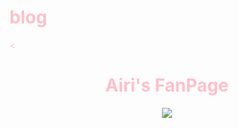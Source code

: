 # blog<!DOCTYPE html>
<html>
<head>
	<title>Blog Post</title>
	<link href="https://upload.wikimedia.org/wikipedia/commons/thumb/3/3aHalsey_LA_%283%29.PNG/220px-Halsey_LA_%283%29.PNG"> 


	
		
			
		


</head>
<body>

<<html>
<body text="pink">

<center><h1>Airi's FanPage</h1></center>
<center><img src="https://upload.wikimedia.org/wikipedia/commons/thumb/3/3a/Halsey_LA_%283%29.PNG/220px-Halsey_LA_%283%29.PNG"></center>


</body>

</html>

</body>
<img href="https://upload.wikimedia.org/wikipedia/commons/thumb/3/3aHalsey_LA_%283%29.PNG/220px-Halsey_LA_%283%29.PNG">
</html>
